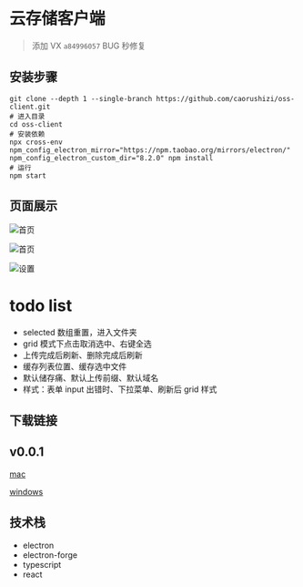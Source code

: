 # 云存储客户端

> 添加 VX `a84996057` BUG 秒修复

## 安装步骤

```shell script
git clone --depth 1 --single-branch https://github.com/caorushizi/oss-client.git
# 进入目录
cd oss-client
# 安装依赖
npx cross-env npm_config_electron_mirror="https://npm.taobao.org/mirrors/electron/" npm_config_electron_custom_dir="8.2.0" npm install
# 运行
npm start
```

## 页面展示

![首页](http://static.ziying.site/home-page-grid.png)

![首页](http://static.ziying.site/home-page-table.png)

![设置](http://static.ziying.site/setting.png)

# todo list

- selected 数组重置，进入文件夹
- grid 模式下点击取消选中、右键全选
- 上传完成后刷新、删除完成后刷新
- 缓存列表位置、缓存选中文件
- 默认储存痛、默认上传前缀、默认域名
- 样式：表单 input 出错时、下拉菜单、刷新后 grid 样式

## 下载链接

v0.0.1
---
[mac](http://static.ziying.site/oss-client-mac-v0.0.1.zip)

[windows](http://static.ziying.site/oss-client-windows-v0.0.1.exe)


## 技术栈

- electron
- electron-forge
- typescript
- react
